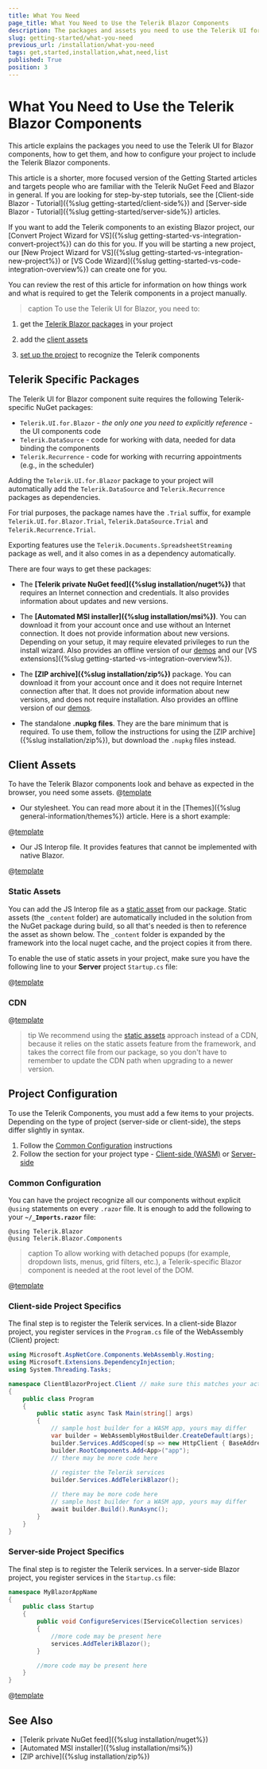 ```yaml
---
title: What You Need
page_title: What You Need to Use the Telerik Blazor Components
description: The packages and assets you need to use the Telerik UI for Blazor components, how to get them, and how to configure your project to include the Telerik Blazor components.
slug: getting-started/what-you-need
previous_url: /installation/what-you-need
tags: get,started,installation,what,need,list
published: True
position: 3
---
```


# What You Need to Use the Telerik Blazor Components

This article explains the packages you need to use the Telerik UI for Blazor components, how to get them, and how to configure your project to include the Telerik Blazor components.

This article is a shorter, more focused version of the Getting Started articles and targets people who are familiar with the Telerik NuGet Feed and Blazor in general. If you are looking for step-by-step tutorials, see the [Client-side Blazor - Tutorial]({%slug getting-started/client-side%}) and [Server-side Blazor - Tutorial]({%slug getting-started/server-side%}) articles.

If you want to add the Telerik components to an existing Blazor project, our [Convert Project Wizard for VS]({%slug getting-started-vs-integration-convert-project%}) can do this for you. If you will be starting a new project, our [New Project Wizard for VS]({%slug getting-started-vs-integration-new-project%}) or [VS Code Wizard]({%slug getting-started-vs-code-integration-overview%}) can create one for you.

You can review the rest of this article for information on how things work and what is required to get the Telerik components in a project manually.


>caption To use the Telerik UI for Blazor, you need to:

1. get the [Telerik Blazor packages](#telerik-specific-packages) in your project

1. add the [client assets](#client-assets)

1. [set up the project](#project-configuration) to recognize the Telerik components


## Telerik Specific Packages

The Telerik UI for Blazor component suite requires the following Telerik-specific NuGet packages:

* `Telerik.UI.for.Blazor` - *the only one you need to explicitly reference* - the UI components code
* `Telerik.DataSource` - code for working with data, needed for data binding the components
* `Telerik.Recurrence` - code for working with recurring appointments (e.g., in the scheduler)


Adding the `Telerik.UI.for.Blazor` package to your project will automatically add the `Telerik.DataSource` and `Telerik.Recurrence` packages as dependencies.

For trial purposes, the package names have the `.Trial` suffix, for example `Telerik.UI.for.Blazor.Trial`, `Telerik.DataSource.Trial` and `Telerik.Recurrence.Trial`.

Exporting features use the `Telerik.Documents.SpreadsheetStreaming` package as well, and it also comes in as a dependency automatically.

There are four ways to get these packages:

* The **[Telerik private NuGet feed]({%slug installation/nuget%})** that requires an Internet connection and credentials. It also provides information about updates and new versions.

* The **[Automated MSI installer]({%slug installation/msi%})**. You can download it from your account once and use without an Internet connection. It does not provide information about new versions. Depending on your setup, it may require elevated privileges to run the install wizard. Also provides an offline version of our [demos](https://demos.telerik.com/blazor-ui/) and our [VS extensions]({%slug getting-started-vs-integration-overview%}).

* The **[ZIP archive]({%slug installation/zip%})** package. You can download it from your account once and it does not require Internet connection after that. It does not provide information about new versions, and does not require installation. Also provides an offline version of our [demos](https://demos.telerik.com/blazor-ui/).

* The standalone **.nupkg files**. They are the bare minimum that is required. To use them, follow the instructions for using the [ZIP archive]({%slug installation/zip%}), but download the `.nupkg` files instead.


## Client Assets

To have the Telerik Blazor components look and behave as expected in the browser, you need some assets. 
@[template](/_contentTemplates/common/js-interop-file.md#app-paths)


* Our stylesheet. You can read more about it in the [Themes]({%slug general-information/themes%}) article. Here is a short example:

@[template](/_contentTemplates/common/js-interop-file.md#theme-static-asset-snippet)


* Our JS Interop file. It provides features that cannot be implemented with native Blazor.

@[template](/_contentTemplates/common/js-interop-file.md#js-interop-file-snippet)


### Static Assets

You can add the JS Interop file as a [static asset](https://docs.microsoft.com/en-us/aspnet/core/razor-pages/ui-class?view=aspnetcore-3.1&tabs=visual-studio#consume-content-from-a-referenced-rcl) from our package. Static assets (the `_content` folder) are automatically included in the solution from the NuGet package during build, so all that's needed is then to reference the asset as shown below. The `_content` folder is expanded by the framework into the local nuget cache, and the project copies it from there.

To enable the use of static assets in your project, make sure you have the following line to your **Server** project `Startup.cs` file:


@[template](/_contentTemplates/common/js-interop-file.md#enable-static-assets-snippet)


### CDN

@[template](/_contentTemplates/common/general-info.md#cdn)


>tip We recommend using the [static assets](#static-assets) approach instead of a CDN, because it relies on the static assets feature from the framework, and takes the correct file from our package, so you don't have to remember to update the CDN path when upgrading to a newer version.
   
   

## Project Configuration

To use the Telerik Components, you must add a few items to your projects. Depending on the type of project (server-side or client-side), the steps differ slightly in syntax.

1. Follow the [Common Configuration](#common-configuration) instructions
2. Follow the section for your project type - [Client-side (WASM)](#client-side-project-specifics) or [Server-side](#server-side-project-specifics)


### Common Configuration

You can have the project recognize all our components without explicit `@using` statements on every `.razor` file. It is enough to add the following to your **`~/_Imports.razor`** file:

````CSHTML
@using Telerik.Blazor
@using Telerik.Blazor.Components
````

>caption To allow working with detached popups (for example, dropdown lists, menus, grid filters, etc.), a Telerik-specific Blazor component is needed at the root level of the DOM.

@[template](/_contentTemplates/common/get-started.md#root-component-steps)

### Client-side Project Specifics

The final step is to register the Telerik services. In a client-side Blazor project, you register services in the `Program.cs` file of the WebAssembly (Client) project:

````CS
using Microsoft.AspNetCore.Components.WebAssembly.Hosting;
using Microsoft.Extensions.DependencyInjection;
using System.Threading.Tasks;

namespace ClientBlazorProject.Client // make sure this matches your actual WASM project namespace
{
    public class Program
    {
        public static async Task Main(string[] args)
        {
            // sample host builder for a WASM app, yours may differ
            var builder = WebAssemblyHostBuilder.CreateDefault(args);
            builder.Services.AddScoped(sp => new HttpClient { BaseAddress = new Uri(builder.HostEnvironment.BaseAddress) });
            builder.RootComponents.Add<App>("app");
            // there may be more code here
            
            // register the Telerik services
            builder.Services.AddTelerikBlazor();

            // there may be more code here
            // sample host builder for a WASM app, yours may differ
            await builder.Build().RunAsync();
        }
    }
}
````


### Server-side Project Specifics

The final step is to register the Telerik services. In a server-side Blazor project, you register services in the `Startup.cs` file:

````CS
namespace MyBlazorAppName
{
    public class Startup
    {
        public void ConfigureServices(IServiceCollection services)
        {
            //more code may be present here
            services.AddTelerikBlazor();
        }

        //more code may be present here
    }
}
````


@[template](/_contentTemplates/common/get-started.md#next-steps-after-getting-started)


## See Also

* [Telerik private NuGet feed]({%slug installation/nuget%})
* [Automated MSI installer]({%slug installation/msi%})
* [ZIP archive]({%slug installation/zip%})

